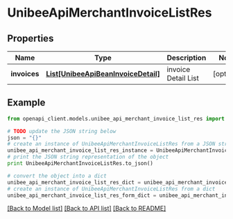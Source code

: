 # UnibeeApiMerchantInvoiceListRes


## Properties

Name | Type | Description | Notes
------------ | ------------- | ------------- | -------------
**invoices** | [**List[UnibeeApiBeanInvoiceDetail]**](UnibeeApiBeanInvoiceDetail.md) | invoice Detail List | [optional] 

## Example

```python
from openapi_client.models.unibee_api_merchant_invoice_list_res import UnibeeApiMerchantInvoiceListRes

# TODO update the JSON string below
json = "{}"
# create an instance of UnibeeApiMerchantInvoiceListRes from a JSON string
unibee_api_merchant_invoice_list_res_instance = UnibeeApiMerchantInvoiceListRes.from_json(json)
# print the JSON string representation of the object
print UnibeeApiMerchantInvoiceListRes.to_json()

# convert the object into a dict
unibee_api_merchant_invoice_list_res_dict = unibee_api_merchant_invoice_list_res_instance.to_dict()
# create an instance of UnibeeApiMerchantInvoiceListRes from a dict
unibee_api_merchant_invoice_list_res_form_dict = unibee_api_merchant_invoice_list_res.from_dict(unibee_api_merchant_invoice_list_res_dict)
```
[[Back to Model list]](../README.md#documentation-for-models) [[Back to API list]](../README.md#documentation-for-api-endpoints) [[Back to README]](../README.md)


